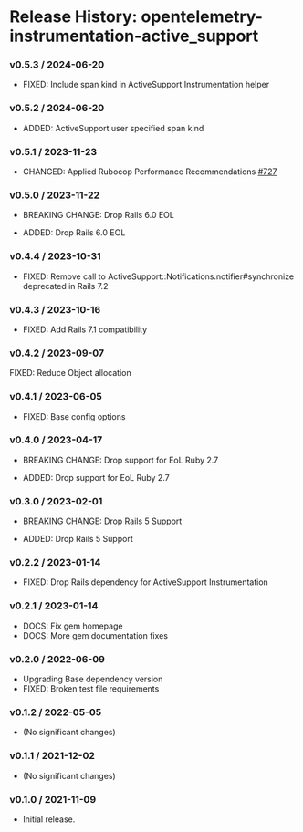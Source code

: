 # Release History: opentelemetry-instrumentation-active_support

### v0.5.3 / 2024-06-20

* FIXED: Include span kind in ActiveSupport Instrumentation helper

### v0.5.2 / 2024-06-20

* ADDED: ActiveSupport user specified span kind

### v0.5.1 / 2023-11-23

* CHANGED: Applied Rubocop Performance Recommendations [#727](https://github.com/open-telemetry/opentelemetry-ruby-contrib/pull/727)

### v0.5.0 / 2023-11-22

* BREAKING CHANGE: Drop Rails 6.0 EOL

* ADDED: Drop Rails 6.0 EOL

### v0.4.4 / 2023-10-31

* FIXED: Remove call to ActiveSupport::Notifications.notifier#synchronize deprecated in Rails 7.2

### v0.4.3 / 2023-10-16

* FIXED: Add Rails 7.1 compatibility

### v0.4.2 / 2023-09-07

FIXED: Reduce Object allocation

### v0.4.1 / 2023-06-05

* FIXED: Base config options 

### v0.4.0 / 2023-04-17

* BREAKING CHANGE: Drop support for EoL Ruby 2.7 

* ADDED: Drop support for EoL Ruby 2.7 

### v0.3.0 / 2023-02-01

* BREAKING CHANGE: Drop Rails 5 Support 

* ADDED: Drop Rails 5 Support 

### v0.2.2 / 2023-01-14

* FIXED: Drop Rails dependency for ActiveSupport Instrumentation 

### v0.2.1 / 2023-01-14

* DOCS: Fix gem homepage 
* DOCS: More gem documentation fixes 

### v0.2.0 / 2022-06-09

* Upgrading Base dependency version
* FIXED: Broken test file requirements 

### v0.1.2 / 2022-05-05

* (No significant changes)

### v0.1.1 / 2021-12-02

* (No significant changes)

### v0.1.0 / 2021-11-09

* Initial release.
